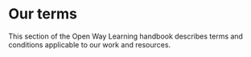 # Our terms

This section of the Open Way Learning handbook describes terms and conditions applicable to our work and resources.
